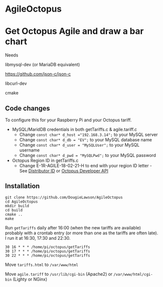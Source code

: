 # AgileOctopus
Get Octopus Agile and draw a bar chart
======================================

Needs

libmysql-dev (or MariaDB equivalent)

https://github.com/json-c/json-c

libcurl-dev

cmake

Code changes
------------

To configure this for your Raspberry Pi and your Octopus tariff.

* MySQL/MaridDB credentials in both getTariffs.c &amp; agile.tariff.c
  * Change `const char* d_host ="192.168.3.14";` to your MySQL server
  * Change `const char* d_db = "EV";` to your MySQL database name
  * Change `const char* d_user = "MySQLUser";` to your MySQL username
  * Change `const char* d_pwd = "MySQLPwd";` to your MySQL password
* Octopus Region ID in getTariffs.c
  * Change E-1R-AGILE-18-02-21-H to end with your region ID letter - See 
  [Distributor ID](https://en.wikipedia.org/wiki/Meter_Point_Administration_Number#Distributor_ID) 
  or [Octopus Developer API](https://octopus.energy/dashboard/developer/)


Installation
------------

```
git clone https://github.com/DougieLawson/AgileOctopus
cd AgileOctopus
mkdir build
cd build
cmake ..
make
```

Run `getTariffs` daily after 16:00 (when the new tariffs are available) probably with a crontab entry (or more than one as the tariffs are often late). I run it at 16:30, 17:30 and 22:30.

```
30 16 * * * /home/pi/octopus/getTariffs
30 17 * * * /home/pi/octopus/getTariffs
30 22 * * * /home/pi/octopus/getTariffs
```

Move `tariffs.html` to `/var/www/html`

Move `agile.tariff` to `/usr/lib/cgi-bin` (Apache2) or `/var/www/html/cgi-bin` (Lighty or NGinx)

